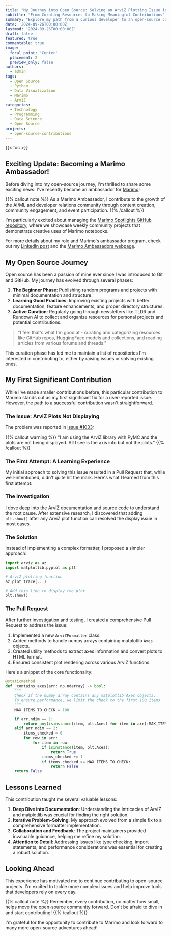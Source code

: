 ```yaml
---
title: "My Journey into Open Source: Solving an ArviZ Plotting Issue in Marimo"
subtitle: "From Curating Resources to Making Meaningful Contributions"
summary: "Explore my path from a curious developer to an open-source contributor, culminating in fixing a significant plotting issue for the Marimo project."
date: '2024-09-26T00:00:00Z'
lastmod: '2024-09-26T00:00:00Z'
draft: false
featured: true
commentable: true
image:
  focal_point: 'Center'
  placement: 2
  preview_only: false
authors:
  - admin
tags:
  - Open Source
  - Python
  - Data Visualization
  - Marimo
  - ArviZ
categories:
  - Technology
  - Programming
  - Data Science
  - Open Source
projects:
  - open-source-contributions
---
```


{{< toc >}}

## Exciting Update: Becoming a Marimo Ambassador!

Before diving into my open-source journey, I'm thrilled to share some exciting news: I've recently become an ambassador for [Marimo](https://marimo.io)! 

{{% callout note %}}
As a Marimo Ambassador, I contribute to the growth of the AI/ML and developer relations community through content creation, community engagement, and event participation.
{{% /callout %}}

I'm particularly excited about managing the [Marimo Spotlights GitHub repository](https://github.com/marimo-team/spotlights), where we showcase weekly community projects that demonstrate creative uses of Marimo notebooks.

For more details about my role and Marimo's ambassador program, check out my [LinkedIn post](https://www.linkedin.com/posts/srihari-thyagarajan_marimo-framework-ambassador-activity-7242540448949428225-wSqS?utm_source=share&utm_medium=member_desktop) and the [Marimo Ambassadors webpage](https://marimo.io/ambassadors).

## My Open Source Journey

Open source has been a passion of mine ever since I was introduced to Git and GitHub. My journey has evolved through several phases:

1. **The Beginner Phase**: Publishing random programs and projects with minimal documentation and structure.
2. **Learning Good Practices**: Improving existing projects with better documentation, feature enhancements, and proper directory structures.
3. **Active Curation**: Regularly going through newsletters like TLDR and Rundown AI to collect and organize resources for personal projects and potential contributions.

> "I feel that's what I'm good at - curating and categorizing resources like GitHub repos, HuggingFace models and collections, and reading articles from various forums and threads."

This curation phase has led me to maintain a list of repositories I'm interested in contributing to, either by raising issues or solving existing ones.

## My First Significant Contribution

While I've made smaller contributions before, this particular contribution to Marimo stands out as my first significant fix for a user-reported issue. However, the path to a successful contribution wasn't straightforward.

### The Issue: ArviZ Plots Not Displaying

The problem was reported in [Issue #1033](https://github.com/marimo-team/marimo/issues/1033):

{{% callout warning %}}
"I am using the ArviZ library with PyMC and the plots are not being displayed. All I see is the axis info but not the plots."
{{% /callout %}}

### The First Attempt: A Learning Experience

My initial approach to solving this issue resulted in a Pull Request that, while well-intentioned, didn't quite hit the mark. Here's what I learned from this first attempt:

### The Investigation

I dove deep into the ArviZ documentation and source code to understand the root cause. After extensive research, I discovered that adding `plt.show()` after any ArviZ plot function call resolved the display issue in most cases.

### The Solution

Instead of implementing a complex formatter, I proposed a simpler approach:

```python
import arviz as az
import matplotlib.pyplot as plt

# ArviZ plotting function
az.plot_trace(...)

# Add this line to display the plot
plt.show()
```

### The Pull Request

After further investigation and testing, I created a comprehensive Pull Request to address the issue:

1. Implemented a new `ArviZFormatter` class.
2. Added methods to handle numpy arrays containing matplotlib `Axes` objects.
3. Created utility methods to extract axes information and convert plots to HTML format.
4. Ensured consistent plot rendering across various ArviZ functions.

Here's a snippet of the core functionality:

```python
@staticmethod
def _contains_axes(arr: np.ndarray) -> bool:
    """
    Check if the numpy array contains any matplotlib Axes objects.
    To ensure performance, we limit the check to the first 100 items.
    """
    MAX_ITEMS_TO_CHECK = 100

    if arr.ndim == 1:
        return any(isinstance(item, plt.Axes) for item in arr[:MAX_ITEMS_TO_CHECK])
    elif arr.ndim == 2:
        items_checked = 0
        for row in arr:
            for item in row:
                if isinstance(item, plt.Axes):
                    return True
                items_checked += 1
                if items_checked >= MAX_ITEMS_TO_CHECK:
                    return False
    return False
```

## Lessons Learned

This contribution taught me several valuable lessons:

1. **Deep Dive into Documentation**: Understanding the intricacies of ArviZ and matplotlib was crucial for finding the right solution.
2. **Iterative Problem-Solving**: My approach evolved from a simple fix to a comprehensive formatter implementation.
3. **Collaboration and Feedback**: The project maintainers provided invaluable guidance, helping me refine my solution.
4. **Attention to Detail**: Addressing issues like type checking, import statements, and performance considerations was essential for creating a robust solution.

## Looking Ahead

This experience has motivated me to continue contributing to open-source projects. I'm excited to tackle more complex issues and help improve tools that developers rely on every day.

{{% callout note %}}
Remember, every contribution, no matter how small, helps move the open-source community forward. Don't be afraid to dive in and start contributing!
{{% /callout %}}

I'm grateful for the opportunity to contribute to Marimo and look forward to many more open-source adventures ahead!
